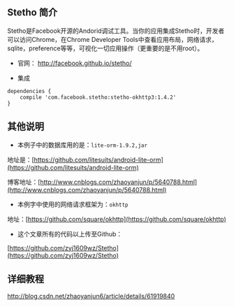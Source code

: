 ## Stetho 简介
Stetho是Facebook开源的Andorid调试工具。当你的应用集成Stetho时，开发者可以访问Chrome，在Chrome Developer Tools中查看应用布局，网络请求，sqlite，preference等等，可视化一切应用操作（更重要的是不用root）。

- 官网： http://facebook.github.io/stetho/

- 集成
```
dependencies {
    compile 'com.facebook.stetho:stetho-okhttp3:1.4.2'
}
```

## 其他说明

- 本例子中的数据库用的是：`lite-orm-1.9.2,jar` 

地址是：[https://github.com/litesuits/android-lite-orm](https://github.com/litesuits/android-lite-orm)

博客地址：[http://www.cnblogs.com/zhaoyanjun/p/5640788.html](http://www.cnblogs.com/zhaoyanjun/p/5640788.html)

- 本例字中使用的网络请求框架为：`okhttp`

地址：[https://github.com/square/okhttp](https://github.com/square/okhttp)

- 这个文章所有的代码以上传至Github：

[https://github.com/zyj1609wz/Stetho](https://github.com/zyj1609wz/Stetho)

## 详细教程

http://blog.csdn.net/zhaoyanjun6/article/details/61919840
